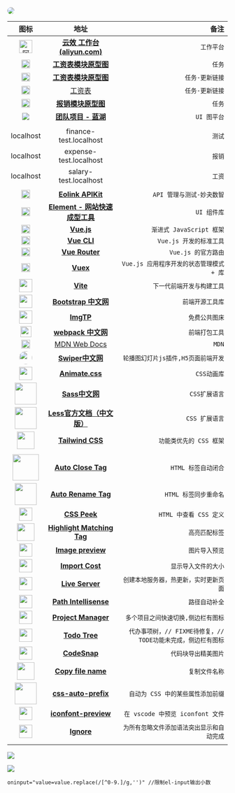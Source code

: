 <img src="https://image.qcc.com/logo/f67a82132aa79125367870904dd5c333.jpg?x-oss-process=style/logo_200" style="border-radius:10px;">

|                             图标                             |                             地址                             |                   备注                   |
| :----------------------------------------------------------: | :----------------------------------------------------------: | ---------------------------------------: |
| <img src="https://img.alicdn.com/imgextra/i3/O1CN01MoxrxR28OKLoZhpXU_!!6000000007922-55-tps-102-102.svg" alt="阿里云效工作台" style="width:30px;" /> | **[云效 工作台 (aliyun.com)](https://devops.aliyun.com/workbench?orgId=6190a98f4d2b371c479a87ef)** |                `工作平台`                |
| <img src="https://d1icd6shlvmxi6.cloudfront.net/gsr/3728/images/axure9_logo.svg" style="background:#f8f9f9;border-radius:2px;height:20px;" /> | **[工资表模块原型图](https://qkgov6.axshare.com/#id=ebhjmq&p=%E5%B7%A5%E8%B5%84%E8%A1%A8&g=1](https://qkgov6.axshare.com/#id=ebhjmq&p=工资表&g=1))** |                  `任务`                  |
| <img src="https://d1icd6shlvmxi6.cloudfront.net/gsr/3728/images/axure9_logo.svg" style="background:#f8f9f9;border-radius:2px;height:20px;" /> | **[工资表模块原型图](https://k5fhqb.axshare.com/#id=ebhjmq&p=%E5%B7%A5%E8%B5%84%E8%A1%A8&g=1)**<br /> | `任务-更新链接` |
| <img src="https://d1icd6shlvmxi6.cloudfront.net/gsr/3728/images/axure9_logo.svg" style="background:#f8f9f9;border-radius:2px;height:20px;" /> | [工资表](https://k5fhqb.axshare.com/#id=ebhjmq&p=%E5%B7%A5%E8%B5%84%E8%A1%A8&g=1) | `任务-更新链接` |
| <img src="https://d1icd6shlvmxi6.cloudfront.net/gsr/3728/images/axure9_logo.svg" style="background:#f8f9f9;border-radius:2px;height:20px;" /> | **[报销模块原型图](https://5sm3ur.axshare.com/#id=or39vd&p=%E6%96%B0%E5%BB%BA%E5%80%9F%E6%AC%BE%E5%8D%95&g=1](https://5sm3ur.axshare.com/#id=or39vd&p=新建借款单&g=1))** |                  `任务`                  |
| <img src="https://lhcdn.lanhuapp.com/web/imgs/lanhuLogo1db1cd87.svg" /> | **[团队项目 - 蓝湖](https://lanhuapp.com/web/#/item?fid=all&commonly=all)** |               `UI 图平台`                |
|  |  |  |
| localhost | finance-test.localhost | `测试` |
| localhost | expense-test.localhost | `报销` |
| localhost | salary-test.localhost | `工资` |
|  |  |  |
| <img src=" https://www.eolink.com/assets/images/logo/eolink_nav.svg" style="height:20px;"> | **[Eolink APIKit](https://mgsz.w.eolink.com/home/api_studio/?spaceKey=mgsz)** |        `API 管理与测试-妙夬数智`         |
| <img src="https://i.postimg.cc/dDcYtx6P/image.png" style="height:20px;"> | **[Element - 网站快速成型工具](https://element.eleme.cn/#/zh-CN)** |               `UI 组件库`                |
| <img src=" https://cn.vuejs.org/images/logo.svg" style="height:20px;"> |             [**Vue.js**](https://cn.vuejs.org/)              |         `渐进式 JavaScript 框架`         |
| <img src=" https://cn.vuejs.org/images/logo.svg" style="height:20px;"> |           **[Vue CLI](https://cli.vuejs.org/zh/)**           |         `Vue.js 开发的标准工具`          |
| <img src=" https://cn.vuejs.org/images/logo.svg" style="height:20px;"> |        **[Vue Router](https://router.vuejs.org/zh/)**        |           `Vue.js 的官方路由`            |
| <img src=" https://cn.vuejs.org/images/logo.svg" style="height:20px;"> |            **[Vuex](https://vuex.vuejs.org/zh/)**            | `Vue.js 应用程序开发的状态管理模式 + 库` |
| <img src="https://cn.vitejs.dev/logo.svg" style="width:30px;"> |              **[Vite](https://cn.vitejs.dev/)**              |        `下一代前端开发与构建工具`        |
| <img src="https://xg3.jiashumao.net/2022/03/05/mnx0gKMN.svg" style="width:30px;"> | **[Bootstrap 中文网](https://v5.bootcss.com/docs/getting-started/introduction/)** |             `前端开源工具库`             |
| <img src="https://imgtp.com/favicon.ico" style="width:30px;"> |               **[ImgTP](https://imgtp.com/)**                |              `免费公共图床`              |
| <img src=" https://www.webpackjs.com/6ccd91e44bf7f92d9942781dbc6094b5.png" style="height:25px;"> |       **[webpack 中文网](https://www.webpackjs.com/)**       |              `前端打包工具`              |
| <img src="https://xg3.jiashumao.net/2022/03/05/MRvYOXtq.svg" style="height:20px;"> |     [MDN Web Docs](https://developer.mozilla.org/zh-CN/)     |                  `MDN`                   |
| <img src="https://tse3-mm.cn.bing.net/th/id/OIP-C.FEmfjbp4VIbPVo57FTO86QHaHa?pid=ImgDet&rs=1" style="width:30px;border-radius:50%;"> |          **[Swiper中文网](https://swiper.com.cn/)**          |   `轮播图幻灯片js插件,H5页面前端开发`    |
| <img src="https://animate.style/img/favicon.ico" style="width:30px;"> |          **[Animate.css](https://animate.style/)**           |               `CSS动画库`                |
| <img src="https://www.sass.hk/images/sass.png" style="width:50px;"> | **[Sass中文网](https://www.sass.hk/)** | `CSS扩展语言` |
| <img src="https://less.bootcss.com/public/img/less_logo.png" style="width:50px;"> | **[Less官方文档（中文版）](https://less.bootcss.com/)** | `CSS 扩展语言` |
| <img src="https://avatars0.githubusercontent.com/u/67109815?v=4" style="width:40px;"> | **[Tailwind CSS](https://www.tailwindcss.cn/)** | `功能类优先的 CSS 框架` |
|  |  |  |
| <img src="https://formulahendry.gallerycdn.vsassets.io/extensions/formulahendry/auto-close-tag/0.5.14/1644313109985/Microsoft.VisualStudio.Services.Icons.Default" style="width:60px;"> | **[Auto Close Tag](https://marketplace.visualstudio.com/items?itemName=formulahendry.auto-close-tag)** |      `HTML 标签自动闭合`      |
| <img src="https://formulahendry.gallerycdn.vsassets.io/extensions/formulahendry/auto-rename-tag/0.1.10/1644319230173/Microsoft.VisualStudio.Services.Icons.Default" style="width:50px;"> | **[Auto Rename Tag](https://marketplace.visualstudio.com/items?itemName=formulahendry.auto-rename-tag)** |          `HTML 标签同步重命名`           |
| <img src="https://pranaygp.gallerycdn.vsassets.io/extensions/pranaygp/vscode-css-peek/4.2.0/1620151231705/Microsoft.VisualStudio.Services.Icons.Default" style="width:30px;"> | **[CSS Peek](https://marketplace.visualstudio.com/items?itemName=pranaygp.vscode-css-peek)** | `HTML 中查看 CSS 定义` |
| <img src="https://vincaslt.gallerycdn.vsassets.io/extensions/vincaslt/highlight-matching-tag/0.10.1/1624720983176/Microsoft.VisualStudio.Services.Icons.Default" style="width:40px;"> | **[Highlight Matching Tag](https://marketplace.visualstudio.com/items?itemName=vincaslt.highlight-matching-tag)** | `高亮匹配标签` |
| <img src="https://kisstkondoros.gallerycdn.vsassets.io/extensions/kisstkondoros/vscode-gutter-preview/0.30.0/1644076638771/Microsoft.VisualStudio.Services.Icons.Default" style="width:30px;"> | **[Image preview](https://marketplace.visualstudio.com/items?itemName=kisstkondoros.vscode-gutter-preview)** | `图片导入预览` |
| <img src="https://wix.gallerycdn.vsassets.io/extensions/wix/vscode-import-cost/2.15.0/1612118656126/Microsoft.VisualStudio.Services.Icons.Default" style="width:30px;"> | **[Import Cost](https://marketplace.visualstudio.com/items?itemName=wix.vscode-import-cost)** | `显示导入文件的大小` |
| <img src="https://ritwickdey.gallerycdn.vsassets.io/extensions/ritwickdey/liveserver/5.7.4/1643011470561/Microsoft.VisualStudio.Services.Icons.Default" style="width:30px;"> | **[Live Server](https://marketplace.visualstudio.com/items?itemName=ritwickdey.LiveServer)** | `创建本地服务器，热更新，实时更新页面` |
| <img src="https://christian-kohler.gallerycdn.vsassets.io/extensions/christian-kohler/path-intellisense/2.8.0/1644597180462/Microsoft.VisualStudio.Services.Icons.Default" style="width:30px;"> | **[Path Intellisense](https://marketplace.visualstudio.com/items?itemName=christian-kohler.path-intellisense)** | `路径自动补全` |
| <img src="https://alefragnani.gallerycdn.vsassets.io/extensions/alefragnani/project-manager/12.5.0/1644366706441/Microsoft.VisualStudio.Services.Icons.Default" style="width:30px;"> | **[Project Manager](https://marketplace.visualstudio.com/items?itemName=alefragnani.project-manager)** | `多个项目之间快速切换,侧边栏有图标` |
| <img src="https://gruntfuggly.gallerycdn.vsassets.io/extensions/gruntfuggly/todo-tree/0.0.215/1642031730914/Microsoft.VisualStudio.Services.Icons.Default" style="width:30px;"> | **[Todo Tree](https://marketplace.visualstudio.com/items?itemName=Gruntfuggly.todo-tree)** | `代办事项树，// FIXME待修复，// TODE功能未完成，侧边栏有图标` |
| <img src="https://adpyke.gallerycdn.vsassets.io/extensions/adpyke/codesnap/1.3.4/1625238962906/Microsoft.VisualStudio.Services.Icons.Default" style="width:30px;"> | **[CodeSnap](https://marketplace.visualstudio.com/items?itemName=adpyke.codesnap)** | `代码块导出精美图片` |
| <img src="https://ouweiya.gallerycdn.vsassets.io/extensions/ouweiya/copy-file-name/2.1.2/1579881547105/Microsoft.VisualStudio.Services.Icons.Default" style="width:40px;"> | **[Copy file name](https://marketplace.visualstudio.com/items?itemName=ouweiya.copy-file-name)** | `复制文件名称` |
| <img src="https://sporiley.gallerycdn.vsassets.io/extensions/sporiley/css-auto-prefix/0.1.7/1532268914151/Microsoft.VisualStudio.Services.Icons.Default" style="width:50px;"> | **[css-auto-prefix](https://marketplace.visualstudio.com/items?itemName=sporiley.css-auto-prefix)** | `自动为 CSS 中的某些属性添加前缀` |
| <img src="https://stxr.gallerycdn.vsassets.io/extensions/stxr/iconfont-preview/0.0.4/1607845618098/Microsoft.VisualStudio.Services.Icons.Default" style="width:30px;"> | **[iconfont-preview](https://marketplace.visualstudio.com/items?itemName=stxr.iconfont-preview)** | `在 vscode 中预览 iconfont 文件` |
| <img src="https://syler.gallerycdn.vsassets.io/extensions/syler/ignore/0.0.4/1583600138367/Microsoft.VisualStudio.Services.Icons.Small" style="width:30px;"> | **[Ignore](https://marketplace.visualstudio.com/items?itemName=Syler.ignore)** | `为所有忽略文件添加语法突出显示和自动完成` |
|  |  |  |

![](https://s2.loli.net/2022/03/06/rcbjPiQY3WGKJVl.jpg)

![](https://s2.loli.net/2022/03/29/EpvYWdKwm2I1hjl.jpg)



```Element UI
oninput="value=value.replace(/[^0-9.]/g,'')" //限制el-input输出小数
```

